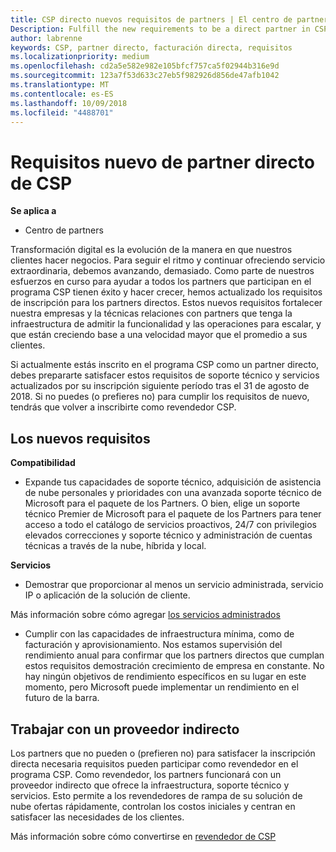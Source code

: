 ```yaml
---
title: CSP directo nuevos requisitos de partners | El centro de partners
Description: Fulfill the new requirements to be a direct partner in CSP
author: labrenne
keywords: CSP, partner directo, facturación directa, requisitos
ms.localizationpriority: medium
ms.openlocfilehash: cd2a5e582e982e105bfcf757ca5f02944b316e9d
ms.sourcegitcommit: 123a7f53d633c27eb5f982926d856de47afb1042
ms.translationtype: MT
ms.contentlocale: es-ES
ms.lasthandoff: 10/09/2018
ms.locfileid: "4488701"
---
```

# <a name="csp-direct-partner-new-requirements"></a>Requisitos nuevo de partner directo de CSP

**Se aplica a**

- Centro de partners

Transformación digital es la evolución de la manera en que nuestros clientes hacer negocios. Para seguir el ritmo y continuar ofreciendo servicio extraordinaria, debemos avanzando, demasiado. Como parte de nuestros esfuerzos en curso para ayudar a todos los partners que participan en el programa CSP tienen éxito y hacer crecer, hemos actualizado los requisitos de inscripción para los partners directos. Estos nuevos requisitos fortalecer nuestra empresas y la técnicas relaciones con partners que tenga la infraestructura de admitir la funcionalidad y las operaciones para escalar, y que están creciendo base a una velocidad mayor que el promedio a sus clientes.

Si actualmente estás inscrito en el programa CSP como un partner directo, debes prepararte satisfacer estos requisitos de soporte técnico y servicios actualizados por su inscripción siguiente período tras el 31 de agosto de 2018. Si no puedes (o prefieres no) para cumplir los requisitos de nuevo, tendrás que volver a inscribirte como revendedor CSP.

## <a name="the-new-requirements"></a>Los nuevos requisitos

**Compatibilidad**

- Expande tus capacidades de soporte técnico, adquisición de asistencia de nube personales y prioridades con una avanzada soporte técnico de Microsoft para el paquete de los Partners. O bien, elige un soporte técnico Premier de Microsoft para el paquete de los Partners para tener acceso a todo el catálogo de servicios proactivos, 24/7 con privilegios elevados correcciones y soporte técnico y administración de cuentas técnicas a través de la nube, híbrida y local. 

**Servicios**

- Demostrar que proporcionar al menos un servicio administrada, servicio IP o aplicación de la solución de cliente. 

Más información sobre cómo agregar [los servicios administrados](https://partner.microsoft.com/business-opportunities/managed-services-provider) 

- Cumplir con las capacidades de infraestructura mínima, como de facturación y aprovisionamiento.
Nos estamos supervisión del rendimiento anual para confirmar que los partners directos que cumplan estos requisitos demostración crecimiento de empresa en constante. No hay ningún objetivos de rendimiento específicos en su lugar en este momento, pero Microsoft puede implementar un rendimiento en el futuro de la barra. 

## <a name="working-with-an-indirect-provider"></a>Trabajar con un proveedor indirecto

Los partners que no pueden o (prefieren no) para satisfacer la inscripción directa necesaria requisitos pueden participar como revendedor en el programa CSP. Como revendedor, los partners funcionará con un proveedor indirecto que ofrece la infraestructura, soporte técnico y servicios. Esto permite a los revendedores de rampa de su solución de nube ofertas rápidamente, controlan los costos iniciales y centran en satisfacer las necesidades de los clientes.  

Más información sobre cómo convertirse en [revendedor de CSP](https://partner.microsoft.com/cloud-solution-provider)



